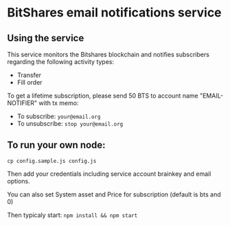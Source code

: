 # BitShares email notifications service
## Using the service

This service monitors the Bitshares blockchain and notifies subscribers regarding the following activity types:
- Transfer
- Fill order

To get a lifetime subscription, please send 50 BTS to account name "EMAIL-NOTIFIER" with tx memo:
- To subscribe: 
``
your@email.org 
``
- To unsubscribe: 
``
stop your@email.org
``

## To run your own node:
``
cp config.sample.js config.js
``

Then add your credentials including service account brainkey and email options.

You can also set System asset and Price for subscription (default is bts and 0)

Then typicaly start:
``
npm install && npm start
``
